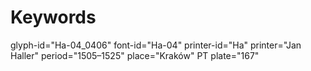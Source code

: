 # Keywords
glyph-id="Ha-04_0406"
font-id="Ha-04"
printer-id="Ha"
printer="Jan Haller"
period="1505–1525"
place="Kraków"
PT plate="167"
